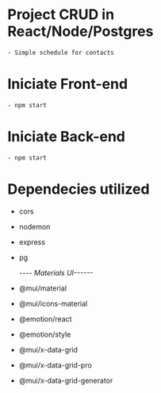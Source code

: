 # Project CRUD in React/Node/Postgres

    - Simple schedule for contacts

# Iniciate Front-end

    - npm start

# Iniciate Back-end

    - npm start

# Dependecies utilized

- cors
- nodemon
- express
- pg

  _---- Materials UI------_

- @mui/material

- @mui/icons-material

- @emotion/react

- @emotion/style

- @mui/x-data-grid

- @mui/x-data-grid-pro

- @mui/x-data-grid-generator
